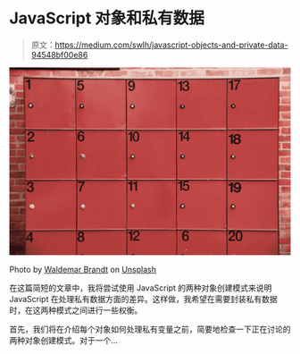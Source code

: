 # JavaScript 对象和私有数据

> 原文：<https://medium.com/swlh/javascript-objects-and-private-data-94548bf00e86>

![](img/10f5ef11fd016f3da7f668dfd74a1fc0.png)

Photo by [Waldemar Brandt](https://unsplash.com/@waldemarbrandt67w?utm_source=medium&utm_medium=referral) on [Unsplash](https://unsplash.com?utm_source=medium&utm_medium=referral)

在这篇简短的文章中，我将尝试使用 JavaScript 的两种对象创建模式来说明 JavaScript 在处理私有数据方面的差异。这样做，我希望在需要封装私有数据时，在这两种模式之间进行一些权衡。

首先，我们将在介绍每个对象如何处理私有变量之前，简要地检查一下正在讨论的两种对象创建模式。对于一个…